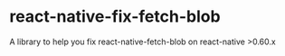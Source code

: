 # react-native-fix-fetch-blob
A library to help you fix react-native-fetch-blob on react-native >0.60.x
